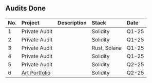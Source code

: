 ## Audits Done

| No. | Project                                                                                                             | Description                                 | Stack                 | Date         |
| :---| :---                                                                                                                | :---                                        | :---                  | :---         |
| 1   | Private Audit                                                                                                       |                                             |  Solidity             |    Q1-25     |
| 2   | Private Audit                                                                                                       |                                             |  Solidity             |    Q1-25     |
| 3   | Private Audit                                                                                                       |                                             |  Rust, Solana         |    Q1-25     |
| 4   | Private Audit                                                                                                       |                                             |  Solidity             |    Q1-25     |
| 5   | Private Audit                                                                                                       |                                             |  Solidity             |    Q2-25     |
| 6   | [Art Portfolio](https://github.com/zyphernixsec/Audit_Reports/blob/main/Art%20Portfolio%20Security%20Review.pdf)    |                                             |  Solidity             |    Q2-25     |



